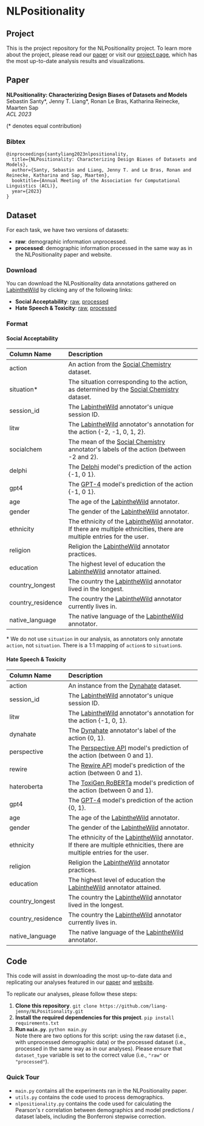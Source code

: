 # NLPositionality

## Project
This is the project repository for the NLPositionality project. To learn more about the project, please read our [paper](https://arxiv.org/abs/2306.01943) or visit our [project page](http://nlpositionality.cs.washington.edu/), which has the most up-to-date analysis results and visualizations.

## Paper
__NLPositionality: Characterizing Design Biases of Datasets and Models__<br>
Sebastin Santy*, Jenny T. Liang*, Ronan Le Bras, Katharina Reinecke, Maarten Sap<br>
_ACL 2023_

(* denotes equal contribution)

### Bibtex
```
@inproceedings{santyliang2023nlpositionality,
  title={NLPositionality: Characterizing Design Biases of Datasets and Models},
  author={Santy, Sebastin and Liang, Jenny T. and Le Bras, Ronan and Reinecke, Katharina and Sap, Maarten},
  booktitle={Annual Meeting of the Association for Computational Linguistics (ACL)},
  year={2023}
}
```

## Dataset
For each task, we have two versions of datasets: 
* **raw**: demographic information unprocessed.
* **processed**: demographic information processed in the same way as in the NLPositionality paper and website.

### Download
You can download the NLPositionality data annotations gathered on [LabintheWild](https://labinthewild.org) by clicking any of the following links:

* **Social Acceptability**: [raw](https://delphi-litw.apps.allenai.org/api/v1/dataset?type=raw), [processed](https://delphi-litw.apps.allenai.org/api/v1/dataset?type=processed)
* **Hate Speech & Toxicity**: [raw](https://toxicity-litw.apps.allenai.org/api/v1/dataset?type=raw), [processed](https://toxicity-litw.apps.allenai.org/api/v1/dataset?type=processed)

### Format

#### Social Acceptability
| Column Name | Description |
| :--- | :---- | 
| action | An action from the [Social Chemistry](https://maxwellforbes.com/social-chemistry/) dataset. | 
| situation* | The situation corresponding to the action, as determined by the [Social Chemistry](https://maxwellforbes.com/social-chemistry/) dataset. | 
| session_id | The [LabintheWild](https://labinthewild.org) annotator's unique session ID. |
| litw | The [LabintheWild](https://labinthewild.org) annotator's annotation for the action {-2, -1, 0, 1, 2}. |
| socialchem | The mean of the [Social Chemistry](https://maxwellforbes.com/social-chemistry/) annotator's labels of the action (between -2 and 2). |
| delphi | The [Delphi](https://delphi.allenai.org/) model's prediction of the action {-1, 0 1}.|
| gpt4 | The [GPT-4](https://openai.com/gpt-4) model's prediction of the action {-1, 0 1}. |
| age | The age of the [LabintheWild](https://labinthewild.org) annotator. |
| gender | The gender of the [LabintheWild](https://labinthewild.org) annotator. |
| ethnicity | The ethnicity of the [LabintheWild](https://labinthewild.org) annotator. If there are multiple ethnicities, there are multiple entries for the user. |
| religion | Religion the [LabintheWild](https://labinthewild.org) annotator practices. |
| education | The highest level of education the [LabintheWild](https://labinthewild.org) annotator attained. |
| country_longest | The country the [LabintheWild](https://labinthewild.org) annotator lived in the longest. |
| country_residence | The country the [LabintheWild](https://labinthewild.org) annotator currently lives in. |
| native_language | The native language of the [LabintheWild](https://labinthewild.org) annotator. |

\* We do not use `situation` in our analysis, as annotators only annotate `action`, not `situation`. There is a 1:1 mapping of `action`s to `situation`s.

#### Hate Speech & Toxicity
| Column Name | Description |
| :--- | :---- | 
| action | An instance from the [Dynahate](https://aclanthology.org/2021.acl-long.132.pdf) dataset. | 
| session_id | The [LabintheWild](https://labinthewild.org) annotator's unique session ID. |
| litw | The [LabintheWild](https://labinthewild.org) annotator's annotation for the action {-1, 0, 1}. |
| dynahate | The [Dynahate](https://aclanthology.org/2021.acl-long.132.pdf) annotator's label of the action {0, 1}. |
| perspective | The [Perspective API](https://perspectiveapi.com/) model's prediction of the action (between 0 and 1).|
| rewire | The [Rewire API](https://rewire.online/rewire-api-access/) model's prediction of the action (between 0 and 1).|
| hateroberta | The [ToxiGen RoBERTa](https://aclanthology.org/2022.acl-long.234.pdf) model's prediction of the action (between 0 and 1).|
| gpt4 | The [GPT-4](https://openai.com/gpt-4) model's prediction of the action {0, 1}. |
| age | The age of the [LabintheWild](https://labinthewild.org) annotator. |
| gender | The gender of the [LabintheWild](https://labinthewild.org) annotator. |
| ethnicity | The ethnicity of the [LabintheWild](https://labinthewild.org) annotator. If there are multiple ethnicities, there are multiple entries for the user. |
| religion | Religion the [LabintheWild](https://labinthewild.org) annotator practices. |
| education | The highest level of education the [LabintheWild](https://labinthewild.org) annotator attained. |
| country_longest | The country the [LabintheWild](https://labinthewild.org) annotator lived in the longest. |
| country_residence | The country the [LabintheWild](https://labinthewild.org) annotator currently lives in. |
| native_language | The native language of the [LabintheWild](https://labinthewild.org) annotator. |

## Code
This code will assist in downloading the most up-to-date data and replicating our analyses featured in our [paper](https://arxiv.org/abs/2306.01943) and [website](http://nlpositionality.cs.washington.edu/).

To replicate our analyses, please follow these steps:
1. **Clone this repository**. `git clone https://github.com/liang-jenny/NLPositionality.git`
2. **Install the required dependencies for this project**. `pip install requirements.txt`
3. **Run `main.py`**. `python main.py` <br> 
Note there are two options for this script: using the raw dataset (i.e., with unprocessed demographic data) or the processed dataset (i.e., processed in the same way as in our analyses). Please ensure that `dataset_type` variable is set to the correct value (i.e., `"raw"` or `"processed"`). 

### Quick Tour
* `main.py` contains all the experiments ran in the NLPositionality paper.
* `utils.py` contains the code used to process demographics.
* `nlpositionality.py` contains the code used for calculating the Pearson's r correlation between demographics and model predictions / dataset labels, including the Bonferroni stepwise correction.